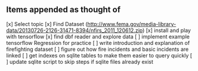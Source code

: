 ## Items appended as thought of

[x] Select topic
[x] Find Dataset (http://www.fema.gov/media-library-data/20130726-2126-31471-8394/nfirs_2011_120612.zip)
[x] install and play with tensorflow
[x] find dbf reader and explore data
[ ] implement example tensorflow Regression for practice
[ ] write introduction and explanation of firefighting dataset
[ ] figure out how fire incidents and basic incidents are linked
[ ] get indexes on sqlite tables to make them easier to query quickly
[ ] update sqlite script to skip steps if sqlite files already exist

